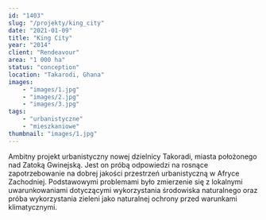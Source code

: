 ```yaml
---
id: "1403"
slug: "/projekty/king_city"
date: "2021-01-09"
title: "King City"
year: "2014"
client: "Rendeavour"
area: "1 000 ha"
status: "conception"
location: "Takarodi, Ghana"
images: 
    - "images/1.jpg"
    - "images/2.jpg"
    - "images/3.jpg"
tags: 
    - "urbanistyczne"
    - "mieszkaniowe"
thumbnail: "images/1.jpg"
---
```

Ambitny projekt urbanistyczny nowej dzielnicy Takoradi, miasta położonego nad Zatoką Gwinejską. Jest on próbą odpowiedzi na rosnące zapotrzebowanie na dobrej jakości przestrzeń urbanistyczną w Afryce Zachodniej. Podstawowymi problemami było zmierzenie się z lokalnymi uwarunkowaniami dotyczącymi wykorzystania środowiska naturalnego oraz próba wykorzystania zieleni jako naturalnej ochrony przed warunkami klimatycznymi.

